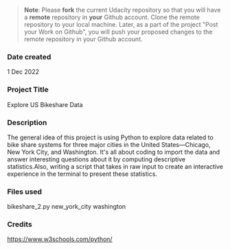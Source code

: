>**Note**: Please **fork** the current Udacity repository so that you will have a **remote** repository in **your** Github account. Clone the remote repository to your local machine. Later, as a part of the project "Post your Work on Github", you will push your proposed changes to the remote repository in your Github account.

### Date created
1 Dec 2022

### Project Title
Explore US Bikeshare Data

### Description
The general idea of this project is using Python to explore data related to
bike share systems for three major cities in the United States—Chicago, New 
York City, and Washington. It's all about coding to import the data and answer
interesting questions about it by computing descriptive statistics.Also, 
writing a script that takes in raw input to create an interactive experience
in the terminal to present these statistics.

### Files used
bikeshare_2.py
new_york_city
washington

### Credits
https://www.w3schools.com/python/

